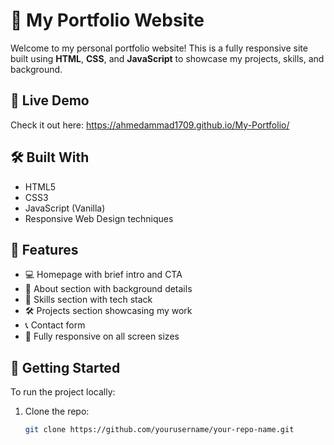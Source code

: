 # 💼 My Portfolio Website

Welcome to my personal portfolio website! This is a fully responsive site built using **HTML**, **CSS**, and **JavaScript** to showcase my projects, skills, and background.

## 🔗 Live Demo

Check it out here: https://ahmedammad1709.github.io/My-Portfolio/

## 🛠️ Built With

- HTML5
- CSS3
- JavaScript (Vanilla)
- Responsive Web Design techniques

## 📂 Features

- 💻 Homepage with brief intro and CTA
- 📄 About section with background details
- 🧠 Skills section with tech stack
- 🛠 Projects section showcasing my work
- 📞 Contact form
- 📱 Fully responsive on all screen sizes

## 🚀 Getting Started

To run the project locally:

1. Clone the repo:
   ```bash
   git clone https://github.com/yourusername/your-repo-name.git
